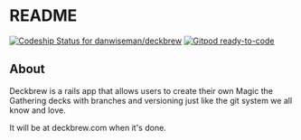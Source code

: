 
# README

[![Codeship Status for danwiseman/deckbrew](https://app.codeship.com/projects/dfb29000-d11d-0138-5569-56b35a331979/status?branch=master)](https://app.codeship.com/projects/408168)
[![Gitpod ready-to-code](https://img.shields.io/badge/Gitpod-ready--to--code-blue?logo=gitpod)](https://gitpod.io/#https://github.com/danwiseman/deckbrew)


## About

Deckbrew is a rails app that allows users to create their own Magic the Gathering decks with branches and versioning
just like the git system we all know and love.

It will be at deckbrew.com when it's done.


